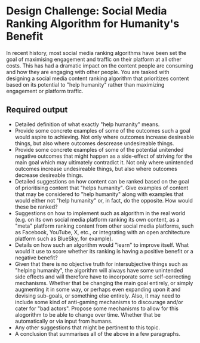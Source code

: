 # Design Challenge: Social Media Ranking Algorithm for Humanity's Benefit

In recent history, most social media ranking algorithms have been set the goal of maximising engagement and traffic on their platform at all other costs.  This has had a dramatic impact on the content people are consuming and how they are engaging with other people.
You are tasked with designing a social media content ranking algorithm that prioritizes content based on its potential to "help humanity" rather than maximizing engagement or platform traffic.

## Required output

- Detailed definition of what exactly "help humanity" means.
- Provide some concrete examples of some of the outcomes such a goal would aspire to achieving.  Not only where outcomes increase desireable things, but also where outcomes descrease undesireable things.
- Provide some concrete examples of some of the potential unitended negative outcomes that might happen as a side-effect of striving for the main goal which may ultimately contradict it.  Not only where unintended outcomes increase undesireable things, but also where outcomes decrease desireable things.
- Detailed suggestions on how content can be ranked based on the goal of prioritising content that "helps humanity".  Give examples of content that may be considered to "help humanity" along with examples that would either not "help humanity" or, in fact, do the opposite.  How would these be ranked?
- Suggestions on how to implement such as algorithm in the real world (e.g. on its own social media platform ranking its own content, as a "meta" platform ranking content from other social media platforms, such as Facebook, YouTube, X, etc., or integrating with an open architecture platform such as BlueSky, for example).
- Details on how such an algorithm would "learn" to improve itself.  What would it use to score whether its ranking is having a positive benefit or a negative benefit?
- Given that there is no objective truth for intersubjective things such as "helping humanity", the algorithm will always have some unintended side effects and will therefore have to incorporate some self-correcting mechanisms.  Whether that be changing the main goal entirely, or simply augmenting it in some way, or perhaps even expanding upon it and devising sub-goals, or something else entirely.  Also, it may need to include some kind of anti-gaming mechanisms to discourage and/or cater for "bad actors".  Propose some mechanisms to allow for this alogorithm to be able to change over time.  Whether that be automatically or via input from humans.
- Any other suggestions that might be pertinent to this topic.
- A conclusion that summarises all of the above in a few paragraphs.
